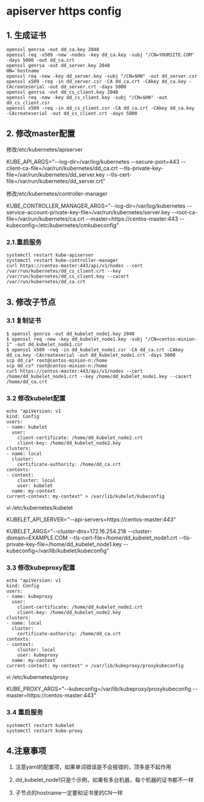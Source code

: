 # apiserver https config

## 1. 生成证书
``` shell
openssl genrsa -out dd_ca.key 2048
openssl req -x509 -new -nodes -key dd_ca.key -subj "/CN=YOURSITE.COM" -days 5000 -out dd_ca.crt
openssl genrsa -out dd_server.key 2048
HN=`hostname`
openssl req -new -key dd_server.key -subj "/CN=$HN" -out dd_server.csr
openssl x509 -req -in dd_server.csr -CA dd_ca.crt -CAkey dd_ca.key -CAcreateserial -out dd_server.crt -days 5000
openssl genrsa -out dd_cs_client.key 2048
openssl req -new -key dd_cs_client.key -subj "/CN=$HN" -out dd_cs_client.csr
openssl x509 -req -in dd_cs_client.csr -CA dd_ca.crt -CAkey dd_ca.key -CAcreateserial -out dd_cs_client.crt -days 5000

```

## 2. 修改master配置

修改/etc/kubernetes/apiserver

KUBE_API_ARGS="--log-dir=/var/log/kubernetes --secure-port=443 --client-ca-file=/var/run/kubernetes/dd_ca.crt --tls-private-key-file=/var/run/kubernetes/dd_server.key --tls-cert-file=/var/run/kubernetes/dd_server.crt"

修改/etc/kubernetes/controller-manager

KUBE_CONTROLLER_MANAGER_ARGS="--log-dir=/var/log/kubernetes --service-account-private-key-file=/var/run/kubernetes/server.key --root-ca-file=/var/run/kubernetes/ca.crt --master=https://centos-master:443 --kubeconfig=/etc/kubernetes/cmkubeconfig"

### 2.1.重启服务
``` shell
systemctl restart kube-apiserver
systemctl restart kube-controller-manager
curl https://centos-master:443/api/v1/nodes --cert /var/run/kubernetes/dd_cs_client.crt --key /var/run/kubernetes/dd_cs_client.key --cacert /var/run/kubernetes/dd_ca.crt
```

## 3. 修改子节点
### 3.1 复制证书

``` shell
$ openssl genrsa -out dd_kubelet_node1.key 2048
$ openssl req -new -key dd_kubelet_node1.key -subj "/CN=centos-minion-1" -out dd_kubelet_node1.csr
$ openssl x509 -req -in dd_kubelet_node1.csr -CA dd_ca.crt -CAkey dd_ca.key -CAcreateserial -out dd_kubelet_node1.crt -days 5000
scp dd_ca* root@centos-minion-n:/home
scp dd_cs* root@centos-minion-n:/home
curl https://centos-master:443/api/v1/nodes --cert /home/dd_kubelet_node1.crt --key /home/dd_kubelet_node1.key --cacert /home/dd_ca.crt
```
### 3.2 修改kubelet配置
``` shell
echo "apiVersion: v1
kind: Config
users:
- name: kubelet
  user:
    client-certificate: /home/dd_kubelet_node2.crt
    client-key: /home/dd_kubelet_node2.key
clusters:
- name: local
  cluster:
    certificate-authority: /home/dd_ca.crt
contexts:
- context:
    cluster: local
    user: kubelet
  name: my-context
current-context: my-context" > /var/lib/kubelet/kubeconfig
```
vi /etc/kubernetes/kubelet

KUBELET_API_SERVER="--api-servers=https://centos-master:443"

KUBELET_ARGS="--cluster-dns=172.16.254.218 --cluster-domain=EXAMPLE.COM --tls-cert-file=/home/dd_kubelet_node1.crt --tls-private-key-file=/home/dd_kubelet_node1.key --kubeconfig=/var/lib/kubelet/kubeconfig"

### 3.3 修改kubeproxy配置
``` shell
echo "apiVersion: v1
kind: Config
users:
- name: kubeproxy
  user:
    client-certificate: /home/dd_kubelet_node2.crt
    client-key: /home/dd_kubelet_node2.key
clusters:
- name: local
  cluster:
    certificate-authority: /home/dd_ca.crt
contexts:
- context:
    cluster: local
    user: kubeproxy
  name: my-context
current-context: my-context" > /var/lib/kubeproxy/proxykubeconfig
```
vi /etc/kubernetes/proxy

KUBE_PROXY_ARGS="--kubeconfig=/var/lib/kubeproxy/proxykubeconfig --master=https://centos-master:443"
### 3.4 重启服务
``` shell
systemctl restart kubelet
systemctl restart kube-proxy
```
## 4.注意事项
1. 注意yaml的配置项，如果单词错误是不会报错的，顶多是不起作用

2. dd_kubelet_node1只是个示例，如果有多台机器，每个机器的证书都不一样

3. 子节点的hostname一定要和证书里的CN一样